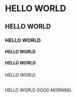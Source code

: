 <html>
<body>
<head>
<title>DEMO</title>
</head>
<h1>HELLO WORLD</h1>
<h2>HELLO WORLD</h2>
<h3>HELLO WORLD</h3>
<h4>HELLO WORLD</h4>
<h5>HELLO WORLD</h5>
<h6>HELLO WORLD</h6>
<p>HELLO WORLD GOOD MORNING.</p>
</body>
</html>
